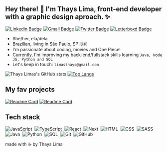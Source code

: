 ## Hey there! 👋 I'm Thays Lima, front-end developer with a graphic design aproach. ✨

[![Linkedin Badge](https://img.shields.io/badge/-LinkedIn-141321?style=for-the-badge&logo=linkedin&link=https://www.linkedin.com/in/limasthays/)](https://www.linkedin.com/in/limasthays/) [![Gmail Badge](https://img.shields.io/badge/-Gmail-141321?style=for-the-badge&logo=gmail&link=mailto:limasthays@gmail.com)](mailto:limasthays@gmail.com) [![Twitter Badge](https://img.shields.io/badge/-Twitter-141321?style=for-the-badge&logo=twitter&link=https://twitter.com/codewiththays)](https://twitter.com/codewiththays) [![Letterboxd Badge](https://img.shields.io/badge/-Letterboxd-141321?style=for-the-badge&logo=letterboxd&link=https://letterboxd.com/thayslima/)](https://letterboxd.com/thayslima/)


- She/her, ela/dela
- Brazilian, living in São Paulo, SP  🇧🇷
- I'm passionate about coding, movies and One Piece!
- Currently, I'm improving my back-end/fullstack skills learning ```Java, Node JS, Python and SQL```
- Let's keep in touch: ```limasthays@gmail.com```

![Thays Limas's GitHub stats](https://github-readme-stats.vercel.app/api?username=limasthays&count_private=true&theme=radical&show_icons=true&hide=issues,contribs) [![Top Langs](https://github-readme-stats.vercel.app/api/top-langs/?username=limasthays&layout=compact&theme=radical)](https://github.com/limasthays) 


## My fav projects

[![Readme Card](https://github-readme-stats.vercel.app/api/pin/?username=limasthays&repo=stackhub&theme=radical)](https://github.com/limasthays/stackhub)
[![Readme Card](https://github-readme-stats.vercel.app/api/pin/?username=limasthays&repo=sass-multistep-form&theme=radical)](https://github.com/limasthays/sass-multistep-form)

## Tech stack
![JavaScript](https://img.shields.io/badge/-JavaScript-141321?style=for-the-badge&logo=javascript)&nbsp;
![TypeScript](https://img.shields.io/badge/-TypeScript-141321?style=for-the-badge&logo=typescript)&nbsp;
![React](https://img.shields.io/badge/-React-141321?style=for-the-badge&logo=react)&nbsp;
![Next](https://img.shields.io/badge/-NextJS-141321?style=for-the-badge&logo=vercel)&nbsp;
![HTML](https://img.shields.io/badge/-HTML-141321?style=for-the-badge&logo=HTML5)&nbsp;
![CSS](https://img.shields.io/badge/-CSS-141321?style=for-the-badge&logo=CSS3&logoColor=1572B6)&nbsp;
![SASS](https://img.shields.io/badge/-Sass-141321?style=for-the-badge&logo=sass)&nbsp;
![Java](https://img.shields.io/badge/-Java-141321?style=for-the-badge&logo=java)&nbsp;
![Python](https://img.shields.io/badge/-Python-141321?style=for-the-badge&logo=python)&nbsp;
![SQL](https://img.shields.io/badge/-Sql-141321?style=for-the-badge&logo=sql)&nbsp;
![Git](https://img.shields.io/badge/-Git-141321?style=for-the-badge&logo=git)&nbsp;
![GitHub](https://img.shields.io/badge/-GitHub-141321?style=for-the-badge&logo=github)&nbsp;


made with ☕ by Thays Lima
